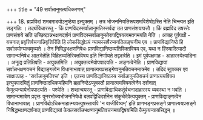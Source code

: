 +++
title = "49 सर्वान्नानुमत्यधिकरणम्"

+++
18. ब्रह्मविदां शमदमादयोऽनुष्ठेया इत्युक्तम् । तत्र भोजननियतिरूपशमविशेषोऽस्ति नेति चिन्त्यत इति सङ्गतिः । तदर्थविचारस्तु - किं प्राणविदस्सर्वान्नानुमतिस्सर्वदा उत प्राणसंशयापत्तौ । किं ब्रह्मविद उषस्तेः प्राणसंशये सति उच्छिष्टान्नभक्षणदर्शनं प्राणविदस्सर्वान्नानुमतेरापद्विषयत्वमवगमयति नेति । अत्राह पूर्वपक्षी - वचनात् प्रवृत्तिर्वचनान्निवृत्तिरिति हि लोकसिद्धोऽयं न्यायस्सर्वैरप्यनतिलङ्घनीय एव । प्राणविद्यानिष्ठे हि सर्वान्नयोग्यत्वमुच्यते । तेन निषिद्धभक्षणनिषेधः प्राणविद्यानिष्ठव्यतिरिक्तविषय एव, यथा न हिंस्यादित्यादौ सामान्यनिषेध आलभेतेति विहितव्यतिरिक्तविषय इति निर्णायते तद्वदत्रेति । इमं पूर्वपक्षमाह - आहारस्येत्यादिना । अनूद्य प्रतिक्षिपति - अयुक्तमिति । अयुक्तत्वमेवोपपादयति - अङ्गत्वेनेति । प्राणविद्यायां सर्वान्नभक्षणवचनं विद्याङ्गत्वेन विधानाभावात् प्राणात्ययप्रसङ्गेष्वनुमतिवचनमात्रमेव । तदिदं सूत्रकार एव साक्षात्प्राह - 'सर्वान्नानुमतिश्च' इति । एतस्य प्राणविद्यानिष्ठस्य सर्वान्नानुमतिवचनं प्राणात्ययविषय इत्युपपादयितुं प्राणनिष्ठादधिकमहिमनि ब्रह्मनिष्ठेऽप्युषस्तौ प्राणात्ययविषयत्वेनैव दर्शनात् कैमुत्यन्यायेनोपपादयति - पश्येति । शब्दान्वयस्तु - प्राणविद्याधिकर्तुर्वचनादाहारस्य व्यवस्था न भवति । सामान्यमात्रेण प्रवृत्तः पुनरभोज्यभोजननिषेधो बलवद्विधिदर्शनेन संकुचेदेवेत्ययुक्तम् - प्राणविद्याङ्गत्वेन विधानाभावात् । प्राणविदोऽधिकमाहात्म्यवत्युषस्तावपि 'न वाजीविष्यम्' इति प्राणभङ्गप्रसङ्गे प्राणात्ययप्रसङ्गे निषिद्धभक्षणदर्शनात् प्राणविद्यायां केवलसर्वान्नभक्षणानुमतिवचनमापद्विषयमिति कैमुत्यन्यायसिद्धम् ॥